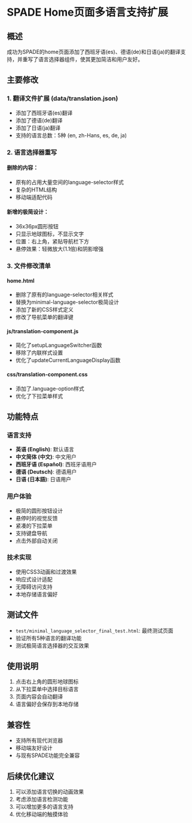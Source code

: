 # SPADE Home页面多语言支持扩展

## 概述
成功为SPADE的home页面添加了西班牙语(es)、德语(de)和日语(ja)的翻译支持，并重写了语言选择器组件，使其更加简洁和用户友好。

## 主要修改

### 1. 翻译文件扩展 (data/translation.json)
- 添加了西班牙语(es)翻译
- 添加了德语(de)翻译  
- 添加了日语(ja)翻译
- 支持的语言总数：5种 (en, zh-Hans, es, de, ja)

### 2. 语言选择器重写
#### 删除的内容：
- 原有的占用大量空间的language-selector样式
- 复杂的HTML结构
- 移动端适配代码

#### 新增的极简设计：
- 36x36px圆形按钮
- 只显示地球图标，不显示文字
- 位置：右上角，紧贴导航栏下方
- 悬停效果：轻微放大(1.1倍)和阴影增强

### 3. 文件修改清单

#### home.html
- 删除了原有的language-selector相关样式
- 替换为minimal-language-selector极简设计
- 添加了新的CSS样式定义
- 修改了导航菜单的翻译键

#### js/translation-component.js
- 简化了setupLanguageSwitcher函数
- 移除了内联样式设置
- 优化了updateCurrentLanguageDisplay函数

#### css/translation-component.css
- 添加了.language-option样式
- 优化了下拉菜单样式

## 功能特点

### 语言支持
- **英语 (English)**: 默认语言
- **中文简体 (中文)**: 中文用户
- **西班牙语 (Español)**: 西班牙语用户
- **德语 (Deutsch)**: 德语用户
- **日语 (日本語)**: 日语用户

### 用户体验
- 极简的圆形按钮设计
- 悬停时的视觉反馈
- 紧凑的下拉菜单
- 支持键盘导航
- 点击外部自动关闭

### 技术实现
- 使用CSS3动画和过渡效果
- 响应式设计适配
- 无障碍访问支持
- 本地存储语言偏好

## 测试文件
- `test/minimal_language_selector_final_test.html`: 最终测试页面
- 验证所有5种语言的翻译功能
- 测试极简语言选择器的交互效果

## 使用说明
1. 点击右上角的圆形地球图标
2. 从下拉菜单中选择目标语言
3. 页面内容会自动翻译
4. 语言偏好会保存到本地存储

## 兼容性
- 支持所有现代浏览器
- 移动端友好设计
- 与现有SPADE功能完全兼容

## 后续优化建议
1. 可以添加语言切换的动画效果
2. 考虑添加语言检测功能
3. 可以增加更多的语言支持
4. 优化移动端的触摸体验 